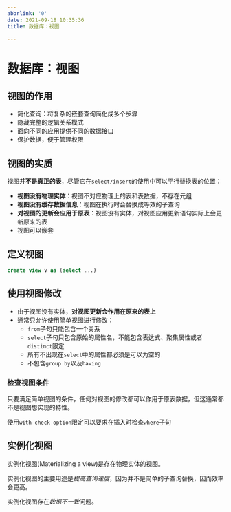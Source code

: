 ```yaml
---
abbrlink: '0'
date: 2021-09-18 10:35:36
title: 数据库：视图

---
```

# 数据库：视图
## 视图的作用
- 简化查询：将复杂的嵌套查询简化成多个步骤
- 隐藏完整的逻辑关系模式
- 面向不同的应用提供不同的数据接口
- 保护数据，便于管理权限

## 视图的实质
视图**并不是真正的表**，尽管它在`select/insert`的使用中可以平行替换表的位置：
- **视图没有物理实体**：视图不对应物理上的表和表数据，不存在元组
- **视图没有缓存数据信息**：视图在执行时会替换成等效的子查询
- **对视图的更新会应用于原表**：视图没有实体，对视图应用更新语句实际上会更新原来的表
- 视图可以嵌套

## 定义视图
```sql
create view v as (select ...)
```

## 使用视图修改
- 由于视图没有实体，**对视图更新会作用在原来的表上**
- 通常只允许使用简单视图进行修改：
  - `from`子句只能包含一个关系
  - `select`子句只包含原始的属性名，不能包含表达式、聚集属性或者`distinct`限定
  - 所有不出现在`select`中的属性都必须是可以为空的
  - 不包含`group by`以及`having`

### 检查视图条件
只要满足简单视图的条件，任何对视图的修改都可以作用于原表数据，但这通常都不是视图想实现的特性。

使用`with check option`限定可以要求在插入时检查`where`子句

## 实例化视图
实例化视图(Materializing a view)是存在物理实体的视图。

实例化视图的主要用途是*提高查询速度*，因为并不是简单的子查询替换，因而效率会更高。

实例化视图存在*数据不一致*问题。

